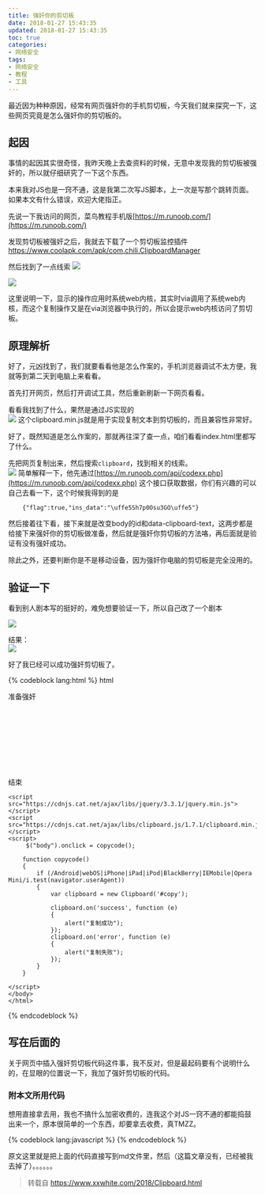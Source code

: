```yaml
---
title: 强奸你的剪切板
date: 2018-01-27 15:43:35
updated: 2018-01-27 15:43:35
toc: true
categories:
- 网络安全
tags:
- 网络安全
- 教程
- 工具
---
```


最近因为种种原因，经常有网页强奸你的手机剪切板，今天我们就来探究一下，这些网页究竟是怎么强奸你的剪切板的。

<!-- more -->

## 起因

事情的起因其实很奇怪，我昨天晚上去查资料的时候，无意中发现我的剪切板被强奸的，所以就仔细研究了一下这个东西。

本来我对JS也是一窍不通，这是我第二次写JS脚本，上一次是写那个跳转页面。如果本文有什么错误，欢迎大佬指正。

先说一下我访问的网页，菜鸟教程手机版[https://m.runoob.com/](https://m.runoob.com/)

发现剪切板被强奸之后，我就去下载了一个剪切板监控插件[https://www.coolapk.com/apk/com.chili.ClipboardManager ](https://www.coolapk.com/apk/com.chili.ClipboardManager )

然后找到了一点线索
![](/pictures/Clipboard/1.png)

![](/pictures/Clipboard/2.png)

这里说明一下，显示的操作应用时系统web内核，其实时via调用了系统web内核，而这个复制操作又是在via浏览器中执行的，所以会提示web内核访问了剪切板。

## 原理解析

好了，元凶找到了，我们就要看看他是怎么作案的，手机浏览器调试不太方便，我就等到第二天到电脑上来看看。

首先打开网页，然后打开调试工具，然后重新刷新一下网页看看。

看看我找到了什么，果然是通过JS实现的  
![](/pictures/Clipboard/3.png)
这个clipboard.min.js就是用于实现复制文本到剪切板的，而且兼容性非常好。

好了，既然知道是怎么作案的，那就再往深了查一点，咱们看看index.html里都写了什么。

先把网页复制出来，然后搜索`clipboard`，找到相关的线索。  
![](/pictures/Clipboard/4.png)
简单解释一下，他先通过[https://m.runoob.com/api/codexx.php](https://m.runoob.com/api/codexx.php) 这个接口获取数据，你们有兴趣的可以自己去看一下，这个时候我得到的是
```
    {"flag":true,"ins_data":"\uffe5Sh7p0Osu3GO\uffe5"}
```
然后接着往下看，接下来就是改变body的id和data-clipboard-text，这两步都是给接下来强奸你的剪切板做准备，然后就是强奸你剪切板的方法咯，再后面就是验证有没有强奸成功。

除此之外，还要判断你是不是移动设备，因为强奸你电脑的剪切板是完全没用的。

## 验证一下

看到别人剧本写的挺好的，难免想要验证一下，所以自己改了一个剧本

![](/pictures/Clipboard/5.png)

结果：  
![](/pictures/Clipboard/6.png)

好了我已经可以成功强奸剪切板了。

{% codeblock lang:html %}
    html
    <!doctype html>
    <html lang="">
    <head>
        <meta charset="utf-8">
        <meta http-equiv="x-ua-compatible" content="ie=edge">
        <title>测试页面</title>
    </head>
    <body>
    <div id="copy" data-clipboard-text="测试剪切板">
        <p>准备强奸
            <br><br><br><br><br><br><br><br><br><br>
            结束</p>
    </div>
    
    <script src="https://cdnjs.cat.net/ajax/libs/jquery/3.3.1/jquery.min.js"></script>
    <script src="https://cdnjs.cat.net/ajax/libs/clipboard.js/1.7.1/clipboard.min.js"></script>
    <script>
         $("body").onclick = copycode();
    
        function copycode()
        {
            if (/Android|webOS|iPhone|iPad|iPod|BlackBerry|IEMobile|Opera Mini/i.test(navigator.userAgent))
            {
                var clipboard = new Clipboard('#copy');
    
                clipboard.on('success', function (e)
                {
                    alert("复制成功");
                });
                clipboard.on('error', function (e)
                {
                    alert("复制失败");
                });
            }
        }
    
    </script>
    </body>
    </html>
{% endcodeblock %}

## 写在后面的

关于网页中插入强奸剪切板代码这件事，我不反对，但是最起码要有个说明什么的，在显眼的位置说一下，我加了强奸剪切板的代码。

### 附本文所用代码

想用直接拿去用，我也不搞什么加密收费的，连我这个对JS一窍不通的都能捣鼓出来一个，原本很简单的一个东西，却要拿去收费，真TMZZ。

{% codeblock lang:javascript %}
    <script src="https://cdnjs.cat.net/ajax/libs/jquery/3.3.1/jquery.min.js"></script>
    <script src="https://cdnjs.cat.net/ajax/libs/clipboard.js/1.7.1/clipboard.min.js"></script>
    <script>
        $("body").onclick = copycode();
        $("body").attr("id" ,"copy");
        $("body").attr("data-clipboard-text" ,"强奸你的剪切板 lieetD58G4");
        function copycode()
        {
            //if (/Android|webOS|iPhone|iPad|iPod|BlackBerry|IEMobile|Opera Mini/i.test(navigator.userAgent))
            {
                var clipboard = new Clipboard('#copy');
                clipboard.on('success', function (e)
                {
                    //alert("我强奸了你的剪切板");
                });
                clipboard.on('error', function (e)
                {
                    //alert("复制失败");
                });
            }
        }
    </script>
{% endcodeblock %}

原文这里就是把上面的代码直接写到md文件里，然后（这篇文章没有，已经被我去掉了）。。。。。。

>转载自 https://www.xxwhite.com/2018/Clipboard.html